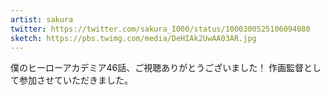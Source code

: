 ```yaml
---
artist: sakura
twitter: https://twitter.com/sakura_I000/status/1000300525106094080
sketch: https://pbs.twimg.com/media/DeHIAk2UwAA03AR.jpg
---
```

僕のヒーローアカデミア46話、ご視聴ありがとうございました！
作画監督として参加させていただきました。